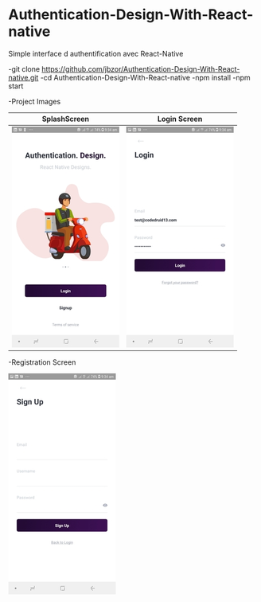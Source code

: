 # Authentication-Design-With-React-native
Simple interface d authentification avec React-Native

  -git clone https://github.com/jbzor/Authentication-Design-With-React-native.git
  -cd Authentication-Design-With-React-native
  -npm install 
  -npm start
  
  -Project Images 
  
  SplashScreen            | 	Login Screen
:-------------------------:|:-------------------------:
  ![Alt Text](img/1.jpg)  |   ![Alt Text](img/2.jpg)

  -Registration Screen
  
  ![Alt Text](img/3.jpg)
